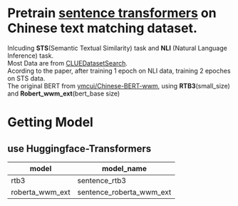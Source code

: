 # Pretrain [sentence transformers](https://github.com/UKPLab/sentence-transformers) on Chinese text matching dataset. 
Inlcuding **STS**(Semantic Textual Similarity) task and **NLI** (Natural Language Inference) task.  
Most Data are from [CLUEDatasetSearch](https://github.com/CLUEbenchmark/CLUEDatasetSearch/tree/master/%E6%96%87%E6%9C%AC%E5%8C%B9%E9%85%8D).  
Acording to the paper, after training 1 epoch on NLI data, training 2 epoches on STS data.  
The original BERT from [ymcui/Chinese-BERT-wwm](https://github.com/ymcui/Chinese-BERT-wwm), using **RTB3**(small_size) and **Robert_wwm_ext**(bert_base size)  

# Getting Model

## use Huggingface-Transformers

|  model   | model_name  |
|  ----  | ----  |
| rtb3  | sentence_rtb3 |
| roberta_wwm_ext  | sentence_roberta_wwm_ext |